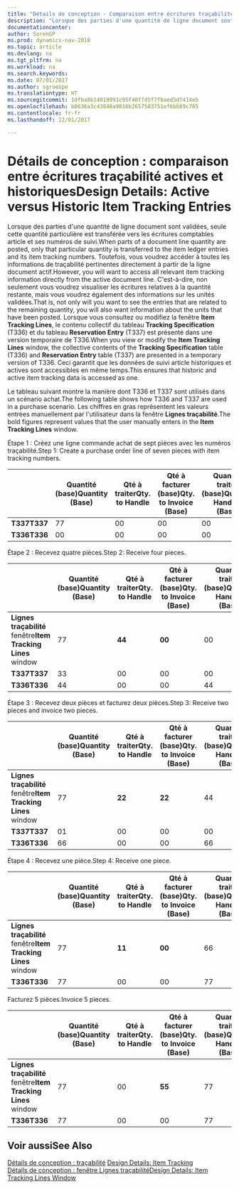 ```yaml
---
title: "Détails de conception - Comparaison entre écritures traçabilité actives et historiques"
description: "Lorsque des parties d'une quantité de ligne document sont validées, seule cette quantité particulière est transférée vers les écritures comptables article et ses numéros de suivi. Toutefois, vous voudrez accéder à toutes les informations de traçabilité pertinentes directement à partir de la ligne document actif. C'est-à-dire, non seulement vous voudrez visualiser les écritures relatives à la quantité restante, mais vous voudrez également des informations sur les unités validées. Lorsque vous consultez ou modifiez la fenêtre **Lignes traçabilité**, le contenu collectif du tableau **Spécification traçabilité** (T336) et du tableau **Ecriture réservation** (T337) est présenté dans une version temporaire de T336. Ceci garantit que les données de suivi article historiques et actives sont accessibles en même temps."
documentationcenter: 
author: SorenGP
ms.prod: dynamics-nav-2018
ms.topic: article
ms.devlang: na
ms.tgt_pltfrm: na
ms.workload: na
ms.search.keywords: 
ms.date: 07/01/2017
ms.author: sgroespe
ms.translationtype: HT
ms.sourcegitcommit: 1dfba8b14019991c95f40ffd5f7fbaed5df414eb
ms.openlocfilehash: b0636a3c43848a9016b2657503751ef6bb89c705
ms.contentlocale: fr-fr
ms.lasthandoff: 12/01/2017

---
```

# <a name="design-details-active-versus-historic-item-tracking-entries"></a><span data-ttu-id="a304c-107">Détails de conception : comparaison entre écritures traçabilité actives et historiques</span><span class="sxs-lookup"><span data-stu-id="a304c-107">Design Details: Active versus Historic Item Tracking Entries</span></span>
<span data-ttu-id="a304c-108">Lorsque des parties d'une quantité de ligne document sont validées, seule cette quantité particulière est transférée vers les écritures comptables article et ses numéros de suivi.</span><span class="sxs-lookup"><span data-stu-id="a304c-108">When parts of a document line quantity are posted, only that particular quantity is transferred to the item ledger entries and its item tracking numbers.</span></span> <span data-ttu-id="a304c-109">Toutefois, vous voudrez accéder à toutes les informations de traçabilité pertinentes directement à partir de la ligne document actif.</span><span class="sxs-lookup"><span data-stu-id="a304c-109">However, you will want to access all relevant item tracking information directly from the active document line.</span></span> <span data-ttu-id="a304c-110">C'est-à-dire, non seulement vous voudrez visualiser les écritures relatives à la quantité restante, mais vous voudrez également des informations sur les unités validées.</span><span class="sxs-lookup"><span data-stu-id="a304c-110">That is, not only will you want to see the entries that are related to the remaining quantity, you will also want information about the units that have been posted.</span></span> <span data-ttu-id="a304c-111">Lorsque vous consultez ou modifiez la fenêtre **Item Tracking Lines**, le contenu collectif du tableau **Tracking Specification** (T336) et du tableau **Reservation Entry** (T337) est présenté dans une version temporaire de T336.</span><span class="sxs-lookup"><span data-stu-id="a304c-111">When you view or modify the **Item Tracking Lines** window, the collective contents of the **Tracking Specification** table (T336) and **Reservation Entry** table (T337) are presented in a temporary version of T336.</span></span> <span data-ttu-id="a304c-112">Ceci garantit que les données de suivi article historiques et actives sont accessibles en même temps.</span><span class="sxs-lookup"><span data-stu-id="a304c-112">This ensures that historic and active item tracking data is accessed as one.</span></span>  

 <span data-ttu-id="a304c-113">Le tableau suivant montre la manière dont T336 et T337 sont utilisés dans un scénario achat.</span><span class="sxs-lookup"><span data-stu-id="a304c-113">The following table shows how T336 and T337 are used in a purchase scenario.</span></span> <span data-ttu-id="a304c-114">Les chiffres en gras représentent les valeurs entrées manuellement par l'utilisateur dans la fenêtre **Lignes traçabilité**.</span><span class="sxs-lookup"><span data-stu-id="a304c-114">The bold figures represent values that the user manually enters in the **Item Tracking Lines** window.</span></span>  

 <span data-ttu-id="a304c-115">Étape 1 : Créez une ligne commande achat de sept pièces avec les numéros traçabilité.</span><span class="sxs-lookup"><span data-stu-id="a304c-115">Step 1: Create a purchase order line of seven pieces with item tracking numbers.</span></span>  

||<span data-ttu-id="a304c-116">**Quantité (base)**</span><span class="sxs-lookup"><span data-stu-id="a304c-116">**Quantity (Base)**</span></span>|<span data-ttu-id="a304c-117">**Qté à traiter**</span><span class="sxs-lookup"><span data-stu-id="a304c-117">**Qty. to Handle**</span></span>|<span data-ttu-id="a304c-118">**Qté à facturer (base)**</span><span class="sxs-lookup"><span data-stu-id="a304c-118">**Qty. to Invoice (Base)**</span></span>|<span data-ttu-id="a304c-119">**Quantité traitée (base)**</span><span class="sxs-lookup"><span data-stu-id="a304c-119">**Quantity Handled (Base)**</span></span>|<span data-ttu-id="a304c-120">**Quantité facturée (base)**</span><span class="sxs-lookup"><span data-stu-id="a304c-120">**Quantity Invoiced (Base)**</span></span>|  
|-|----------------------------------------------|--------------------------------------------|------------------------------------------------------|-------------------------------------------------------|--------------------------------------------------------|  
|<span data-ttu-id="a304c-121">**T337**</span><span class="sxs-lookup"><span data-stu-id="a304c-121">**T337**</span></span>|<span data-ttu-id="a304c-122">7</span><span class="sxs-lookup"><span data-stu-id="a304c-122">7</span></span>|<span data-ttu-id="a304c-123">0</span><span class="sxs-lookup"><span data-stu-id="a304c-123">0</span></span>|<span data-ttu-id="a304c-124">0</span><span class="sxs-lookup"><span data-stu-id="a304c-124">0</span></span>|<span data-ttu-id="a304c-125">0</span><span class="sxs-lookup"><span data-stu-id="a304c-125">0</span></span>|<span data-ttu-id="a304c-126">0</span><span class="sxs-lookup"><span data-stu-id="a304c-126">0</span></span>|  
|<span data-ttu-id="a304c-127">**T336**</span><span class="sxs-lookup"><span data-stu-id="a304c-127">**T336**</span></span>|<span data-ttu-id="a304c-128">0</span><span class="sxs-lookup"><span data-stu-id="a304c-128">0</span></span>|<span data-ttu-id="a304c-129">0</span><span class="sxs-lookup"><span data-stu-id="a304c-129">0</span></span>|<span data-ttu-id="a304c-130">0</span><span class="sxs-lookup"><span data-stu-id="a304c-130">0</span></span>|<span data-ttu-id="a304c-131">0</span><span class="sxs-lookup"><span data-stu-id="a304c-131">0</span></span>|<span data-ttu-id="a304c-132">0</span><span class="sxs-lookup"><span data-stu-id="a304c-132">0</span></span>|  

 <span data-ttu-id="a304c-133">Étape 2 : Recevez quatre pièces.</span><span class="sxs-lookup"><span data-stu-id="a304c-133">Step 2: Receive four pieces.</span></span>  

||<span data-ttu-id="a304c-134">**Quantité (base)**</span><span class="sxs-lookup"><span data-stu-id="a304c-134">**Quantity (Base)**</span></span>|<span data-ttu-id="a304c-135">**Qté à traiter**</span><span class="sxs-lookup"><span data-stu-id="a304c-135">**Qty. to Handle**</span></span>|<span data-ttu-id="a304c-136">**Qté à facturer (base)**</span><span class="sxs-lookup"><span data-stu-id="a304c-136">**Qty. to Invoice (Base)**</span></span>|<span data-ttu-id="a304c-137">**Quantité traitée (base)**</span><span class="sxs-lookup"><span data-stu-id="a304c-137">**Quantity Handled (Base)**</span></span>|<span data-ttu-id="a304c-138">**Quantité facturée (base)**</span><span class="sxs-lookup"><span data-stu-id="a304c-138">**Quantity Invoiced (Base)**</span></span>|  
|-|----------------------------------------------|--------------------------------------------|------------------------------------------------------|-------------------------------------------------------|--------------------------------------------------------|  
|<span data-ttu-id="a304c-139">**Lignes traçabilité** fenêtre</span><span class="sxs-lookup"><span data-stu-id="a304c-139">**Item Tracking Lines** window</span></span>|<span data-ttu-id="a304c-140">7</span><span class="sxs-lookup"><span data-stu-id="a304c-140">7</span></span>|<span data-ttu-id="a304c-141">**4**</span><span class="sxs-lookup"><span data-stu-id="a304c-141">**4**</span></span>|<span data-ttu-id="a304c-142">**0**</span><span class="sxs-lookup"><span data-stu-id="a304c-142">**0**</span></span>|<span data-ttu-id="a304c-143">0</span><span class="sxs-lookup"><span data-stu-id="a304c-143">0</span></span>|<span data-ttu-id="a304c-144">0</span><span class="sxs-lookup"><span data-stu-id="a304c-144">0</span></span>|  
|<span data-ttu-id="a304c-145">**T337**</span><span class="sxs-lookup"><span data-stu-id="a304c-145">**T337**</span></span>|<span data-ttu-id="a304c-146">3</span><span class="sxs-lookup"><span data-stu-id="a304c-146">3</span></span>|<span data-ttu-id="a304c-147">0</span><span class="sxs-lookup"><span data-stu-id="a304c-147">0</span></span>|<span data-ttu-id="a304c-148">0</span><span class="sxs-lookup"><span data-stu-id="a304c-148">0</span></span>|<span data-ttu-id="a304c-149">0</span><span class="sxs-lookup"><span data-stu-id="a304c-149">0</span></span>|<span data-ttu-id="a304c-150">0</span><span class="sxs-lookup"><span data-stu-id="a304c-150">0</span></span>|  
|<span data-ttu-id="a304c-151">**T336**</span><span class="sxs-lookup"><span data-stu-id="a304c-151">**T336**</span></span>|<span data-ttu-id="a304c-152">4</span><span class="sxs-lookup"><span data-stu-id="a304c-152">4</span></span>|<span data-ttu-id="a304c-153">0</span><span class="sxs-lookup"><span data-stu-id="a304c-153">0</span></span>|<span data-ttu-id="a304c-154">0</span><span class="sxs-lookup"><span data-stu-id="a304c-154">0</span></span>|<span data-ttu-id="a304c-155">4</span><span class="sxs-lookup"><span data-stu-id="a304c-155">4</span></span>|<span data-ttu-id="a304c-156">0</span><span class="sxs-lookup"><span data-stu-id="a304c-156">0</span></span>|  

 <span data-ttu-id="a304c-157">Étape 3 : Recevez deux pièces et facturez deux pièces.</span><span class="sxs-lookup"><span data-stu-id="a304c-157">Step 3: Receive two pieces and invoice two pieces.</span></span>  

||<span data-ttu-id="a304c-158">**Quantité (base)**</span><span class="sxs-lookup"><span data-stu-id="a304c-158">**Quantity (Base)**</span></span>|<span data-ttu-id="a304c-159">**Qté à traiter**</span><span class="sxs-lookup"><span data-stu-id="a304c-159">**Qty. to Handle**</span></span>|<span data-ttu-id="a304c-160">**Qté à facturer (base)**</span><span class="sxs-lookup"><span data-stu-id="a304c-160">**Qty. to Invoice (Base)**</span></span>|<span data-ttu-id="a304c-161">**Quantité traitée (base)**</span><span class="sxs-lookup"><span data-stu-id="a304c-161">**Quantity Handled (Base)**</span></span>|<span data-ttu-id="a304c-162">**Quantité facturée (base)**</span><span class="sxs-lookup"><span data-stu-id="a304c-162">**Quantity Invoiced (Base)**</span></span>|  
|-|----------------------------------------------|--------------------------------------------|------------------------------------------------------|-------------------------------------------------------|--------------------------------------------------------|  
|<span data-ttu-id="a304c-163">**Lignes traçabilité** fenêtre</span><span class="sxs-lookup"><span data-stu-id="a304c-163">**Item Tracking Lines** window</span></span>|<span data-ttu-id="a304c-164">7</span><span class="sxs-lookup"><span data-stu-id="a304c-164">7</span></span>|<span data-ttu-id="a304c-165">**2**</span><span class="sxs-lookup"><span data-stu-id="a304c-165">**2**</span></span>|<span data-ttu-id="a304c-166">**2**</span><span class="sxs-lookup"><span data-stu-id="a304c-166">**2**</span></span>|<span data-ttu-id="a304c-167">4</span><span class="sxs-lookup"><span data-stu-id="a304c-167">4</span></span>|<span data-ttu-id="a304c-168">0</span><span class="sxs-lookup"><span data-stu-id="a304c-168">0</span></span>|  
|<span data-ttu-id="a304c-169">**T337**</span><span class="sxs-lookup"><span data-stu-id="a304c-169">**T337**</span></span>|<span data-ttu-id="a304c-170">0</span><span class="sxs-lookup"><span data-stu-id="a304c-170">1</span></span>|<span data-ttu-id="a304c-171">0</span><span class="sxs-lookup"><span data-stu-id="a304c-171">0</span></span>|<span data-ttu-id="a304c-172">0</span><span class="sxs-lookup"><span data-stu-id="a304c-172">0</span></span>|<span data-ttu-id="a304c-173">0</span><span class="sxs-lookup"><span data-stu-id="a304c-173">0</span></span>|<span data-ttu-id="a304c-174">0</span><span class="sxs-lookup"><span data-stu-id="a304c-174">0</span></span>|  
|<span data-ttu-id="a304c-175">**T336**</span><span class="sxs-lookup"><span data-stu-id="a304c-175">**T336**</span></span>|<span data-ttu-id="a304c-176">6</span><span class="sxs-lookup"><span data-stu-id="a304c-176">6</span></span>|<span data-ttu-id="a304c-177">0</span><span class="sxs-lookup"><span data-stu-id="a304c-177">0</span></span>|<span data-ttu-id="a304c-178">0</span><span class="sxs-lookup"><span data-stu-id="a304c-178">0</span></span>|<span data-ttu-id="a304c-179">6</span><span class="sxs-lookup"><span data-stu-id="a304c-179">6</span></span>|<span data-ttu-id="a304c-180">2</span><span class="sxs-lookup"><span data-stu-id="a304c-180">2</span></span>|  

 <span data-ttu-id="a304c-181">Étape 4 : Recevez une pièce.</span><span class="sxs-lookup"><span data-stu-id="a304c-181">Step 4: Receive one piece.</span></span>  

||<span data-ttu-id="a304c-182">**Quantité (base)**</span><span class="sxs-lookup"><span data-stu-id="a304c-182">**Quantity (Base)**</span></span>|<span data-ttu-id="a304c-183">**Qté à traiter**</span><span class="sxs-lookup"><span data-stu-id="a304c-183">**Qty. to Handle**</span></span>|<span data-ttu-id="a304c-184">**Qté à facturer (base)**</span><span class="sxs-lookup"><span data-stu-id="a304c-184">**Qty. to Invoice (Base)**</span></span>|<span data-ttu-id="a304c-185">**Quantité traitée (base)**</span><span class="sxs-lookup"><span data-stu-id="a304c-185">**Quantity Handled (Base)**</span></span>|<span data-ttu-id="a304c-186">**Quantité facturée (base)**</span><span class="sxs-lookup"><span data-stu-id="a304c-186">**Quantity Invoiced (Base)**</span></span>|  
|-|----------------------------------------------|--------------------------------------------|------------------------------------------------------|-------------------------------------------------------|--------------------------------------------------------|  
|<span data-ttu-id="a304c-187">**Lignes traçabilité** fenêtre</span><span class="sxs-lookup"><span data-stu-id="a304c-187">**Item Tracking Lines** window</span></span>|<span data-ttu-id="a304c-188">7</span><span class="sxs-lookup"><span data-stu-id="a304c-188">7</span></span>|<span data-ttu-id="a304c-189">**1**</span><span class="sxs-lookup"><span data-stu-id="a304c-189">**1**</span></span>|<span data-ttu-id="a304c-190">**0**</span><span class="sxs-lookup"><span data-stu-id="a304c-190">**0**</span></span>|<span data-ttu-id="a304c-191">6</span><span class="sxs-lookup"><span data-stu-id="a304c-191">6</span></span>|<span data-ttu-id="a304c-192">2</span><span class="sxs-lookup"><span data-stu-id="a304c-192">2</span></span>|  
|<span data-ttu-id="a304c-193">**T336**</span><span class="sxs-lookup"><span data-stu-id="a304c-193">**T336**</span></span>|<span data-ttu-id="a304c-194">7</span><span class="sxs-lookup"><span data-stu-id="a304c-194">7</span></span>|<span data-ttu-id="a304c-195">0</span><span class="sxs-lookup"><span data-stu-id="a304c-195">0</span></span>|<span data-ttu-id="a304c-196">0</span><span class="sxs-lookup"><span data-stu-id="a304c-196">0</span></span>|<span data-ttu-id="a304c-197">7</span><span class="sxs-lookup"><span data-stu-id="a304c-197">7</span></span>|<span data-ttu-id="a304c-198">2</span><span class="sxs-lookup"><span data-stu-id="a304c-198">2</span></span>|  

 <span data-ttu-id="a304c-199">Facturez 5 pièces.</span><span class="sxs-lookup"><span data-stu-id="a304c-199">Invoice 5 pieces.</span></span>  

||<span data-ttu-id="a304c-200">**Quantité (base)**</span><span class="sxs-lookup"><span data-stu-id="a304c-200">**Quantity (Base)**</span></span>|<span data-ttu-id="a304c-201">**Qté à traiter**</span><span class="sxs-lookup"><span data-stu-id="a304c-201">**Qty. to Handle**</span></span>|<span data-ttu-id="a304c-202">**Qté à facturer (base)**</span><span class="sxs-lookup"><span data-stu-id="a304c-202">**Qty. to Invoice (Base)**</span></span>|<span data-ttu-id="a304c-203">**Quantité traitée (base)**</span><span class="sxs-lookup"><span data-stu-id="a304c-203">**Quantity Handled (Base)**</span></span>|<span data-ttu-id="a304c-204">**Quantité facturée (base)**</span><span class="sxs-lookup"><span data-stu-id="a304c-204">**Quantity Invoiced (Base)**</span></span>|  
|-|----------------------------------------------|--------------------------------------------|------------------------------------------------------|-------------------------------------------------------|--------------------------------------------------------|  
|<span data-ttu-id="a304c-205">**Lignes traçabilité** fenêtre</span><span class="sxs-lookup"><span data-stu-id="a304c-205">**Item Tracking Lines** window</span></span>|<span data-ttu-id="a304c-206">7</span><span class="sxs-lookup"><span data-stu-id="a304c-206">7</span></span>|<span data-ttu-id="a304c-207">0</span><span class="sxs-lookup"><span data-stu-id="a304c-207">0</span></span>|<span data-ttu-id="a304c-208">**5**</span><span class="sxs-lookup"><span data-stu-id="a304c-208">**5**</span></span>|<span data-ttu-id="a304c-209">7</span><span class="sxs-lookup"><span data-stu-id="a304c-209">7</span></span>|<span data-ttu-id="a304c-210">2</span><span class="sxs-lookup"><span data-stu-id="a304c-210">2</span></span>|  
|<span data-ttu-id="a304c-211">**T336**</span><span class="sxs-lookup"><span data-stu-id="a304c-211">**T336**</span></span>|<span data-ttu-id="a304c-212">7</span><span class="sxs-lookup"><span data-stu-id="a304c-212">7</span></span>|<span data-ttu-id="a304c-213">0</span><span class="sxs-lookup"><span data-stu-id="a304c-213">0</span></span>|<span data-ttu-id="a304c-214">0</span><span class="sxs-lookup"><span data-stu-id="a304c-214">0</span></span>|<span data-ttu-id="a304c-215">7</span><span class="sxs-lookup"><span data-stu-id="a304c-215">7</span></span>|<span data-ttu-id="a304c-216">7</span><span class="sxs-lookup"><span data-stu-id="a304c-216">7</span></span>|  

## <a name="see-also"></a><span data-ttu-id="a304c-217">Voir aussi</span><span class="sxs-lookup"><span data-stu-id="a304c-217">See Also</span></span>  
 <span data-ttu-id="a304c-218">[Détails de conception : traçabilité](design-details-item-tracking.md) </span><span class="sxs-lookup"><span data-stu-id="a304c-218">[Design Details: Item Tracking](design-details-item-tracking.md) </span></span>  
 [<span data-ttu-id="a304c-219">Détails de conception : fenêtre Lignes traçabilité</span><span class="sxs-lookup"><span data-stu-id="a304c-219">Design Details: Item Tracking Lines Window</span></span>](design-details-item-tracking-lines-window.md)

